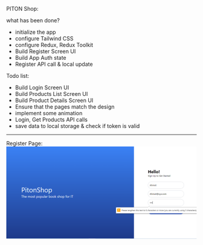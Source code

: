 PITON Shop:

what has been done? 
- initialize the app
- configure Tailwind CSS
- configure Redux, Redux Toolkit
- Build Register Screen UI
- Build App Auth state
- Register API call & local update

Todo list:
- Build Login Screen UI
- Build Products List Screen UI
- Build Product Details Screen UI
- Ensure that the pages match the design
- implement some animation
- Login, Get Products API calls
- save data to local storage & check if token is valid

-------------
Register Page:
![Image](screenshots/img1.png)
